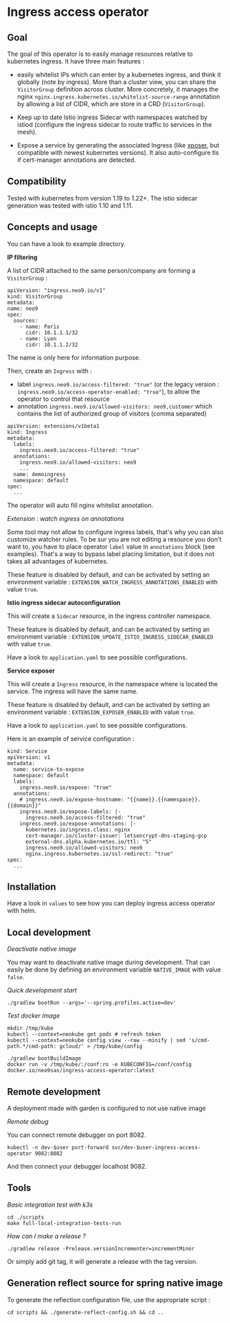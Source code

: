 Ingress access operator
=======================

Goal
----

The goal of this operator is to easily manage resources relative to
kubernetes ingress. It have three main features :

* easily whitelist IPs which can enter by a kubernetes ingress, and think it globally (note by ingress). More
than a cluster view, you can share the `VisitorGroup` definition across cluster.  More concretely, it manages the nginx `nginx.ingress.kubernetes.io/whitelist-source-range` annotation by allowing a list of CIDR, which are store in a CRD (`VisitorGroup`).

* Keep up to date Istio ingress Sidecar with namespaces watched by istiod (configure the ingress sidecar to route traffic 
to services in the mesh).

* Expose a service by generating the associated Ingress (like [xposer](https://github.com/stakater/Xposer), but compatible with newest kubernetes versions). It also auto-configure tls if cert-manager annotations are detected.

Compatibility
-------------

Tested with kubernetes from version 1.19 to 1.22+.
The istio sidecar generation was tested with istio 1.10 and 1.11.

Concepts and usage
------------------

You can have a look to example directory.

**IP filtering**

A list of CIDR attached to the same person/company are forming a `VisitorGroup` :
```
apiVersion: "ingress.neo9.io/v1"
kind: VisitorGroup
metadata:
name: neo9
spec:
  sources:
    - name: Paris
      cidr: 10.1.1.1/32
    - name: Lyon
      cidr: 10.1.1.2/32
```
The name is only here for information purpose.

Then, create an `Ingress` with :
* label `ingress.neo9.io/access-filtered: "true"` (or the legacy version : `ingress.neo9.io/access-operator-enabled: "true"`), to allow the operator to control that resource
* annotation `ingress.neo9.io/allowed-visitors: neo9,customer` which contains the list of authorized group of visitors (comma separated)
```
apiVersion: extensions/v1beta1
kind: Ingress
metadata:
  labels:
    ingress.neo9.io/access-filtered: "true"
  annotations:
    ingress.neo9.io/allowed-visitors: neo9
    ...
  name: demoingress
  namespace: default
spec:
  ...
```

The operator will auto fill nginx whitelist annotation.

_Extension : watch ingress on annotations_

Some tool may not allow to configure ingress labels, that's why
you can also customize watcher rules. To be sur you are not editing a resource you don't want to, 
you have to place operator `label` value in `annotations` block (see examples). That's a way to 
bypass label placing limitation, but it does not takes all advantages of kubernetes.

These feature is disabled by default, and can be activated by setting an environment variable : `EXTENSION_WATCH_INGRESS_ANNOTATIONS_ENABLED` with value `true`.


**Istio ingress sidecar autoconfiguration**

This will create a `Sidecar` resource, in the ingress controller namespace.

These feature is disabled by default, and can be activated by setting an environment variable : `EXTENSION_UPDATE_ISTIO_INGRESS_SIDECAR_ENABLED` with value `true`.

Have a look to `application.yaml` to see possible configurations.


**Service exposer**

This will create a `Ingress` resource, in the namespace where
is located the service. The ingress will have the same name.

These feature is disabled by default, and can be activated by setting an
environment variable : `EXTENSION_EXPOSER_ENABLED` with value `true`.

Have a look to `application.yaml` to see possible configurations.

Here is an example of service configuration :
```
kind: Service
apiVersion: v1
metadata:
  name: service-to-expose
  namespace: default
  labels:
    ingress.neo9.io/expose: "true"
  annotations:
    # ingress.neo9.io/expose-hostname: "{{name}}.{{namespace}}.{{domain}}"
    ingress.neo9.io/expose-labels: |-
      ingress.neo9.io/access-filtered: "true"
    ingress.neo9.io/expose-annotations: |-
      kubernetes.io/ingress.class: nginx
      cert-manager.io/cluster-issuer: letsencrypt-dns-staging-gcp
      external-dns.alpha.kubernetes.io/ttl: "5"
      ingress.neo9.io/allowed-visitors: neo9
      nginx.ingress.kubernetes.io/ssl-redirect: "true"
spec:
  ...
```

Installation
------------

Have a look in `values` to see how you can deploy ingress access operator with helm.


Local development
-----------------

*Deactivate native image*

You may want to deactivate native image during development.
That can easily be done by defining an environment variable `NATIVE_IMAGE` with value `false`.

*Quick development start*
```
./gradlew bootRun --args='--spring.profiles.active=dev'
```

*Test docker image*
```
mkdir /tmp/kube
kubectl --context=neokube get pods # refresh token
kubectl --context=neokube config view --raw --minify | sed 's/cmd-path.*/cmd-path: gcloud/' > /tmp/kube/config

./gradlew bootBuildImage
docker run -v /tmp/kube/:/conf:ro -e KUBECONFIG=/conf/config docker.io/neo9sas/ingress-access-operator:latest
```

Remote development
------------------

A deployment made with garden is configured to not use native image

*Remote debug*

You can connect remote debugger on port 8082.
```
kubectl -n dev-$user port-forward svc/dev-$user-ingress-access-operator 9082:8082
```
And then connect your debugger localhost 9082.

Tools
------

*Basic integration test with k3s*
```
cd ./scripts
make full-local-integration-tests-run
```

*How can I make a release ?*
```
./gradlew release -Prelease.versionIncrementer=incrementMinor
```
Or simply add git tag, it will generate a release with the tag version.

Generation reflect source for spring native image
-------------------------------------------------

To generate the reflection configuration file, use the appropriate script :
```
cd scripts && ./generate-reflect-config.sh && cd ..
```

